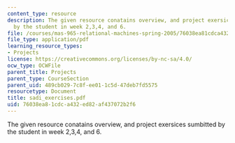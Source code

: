 ```yaml
---
content_type: resource
description: The given resource conatains overview, and project exersices sumbitted
  by the student in week 2,3,4, and 6.
file: /courses/mas-965-relational-machines-spring-2005/76038ea81cdca432ed82af437072b2f6_sadi_exercises.pdf
file_type: application/pdf
learning_resource_types:
- Projects
license: https://creativecommons.org/licenses/by-nc-sa/4.0/
ocw_type: OCWFile
parent_title: Projects
parent_type: CourseSection
parent_uid: 489cb029-7c8f-ee01-1c5d-47deb7fd5575
resourcetype: Document
title: sadi_exercises.pdf
uid: 76038ea8-1cdc-a432-ed82-af437072b2f6
---
```

The given resource conatains overview, and project exersices sumbitted by the student in week 2,3,4, and 6.